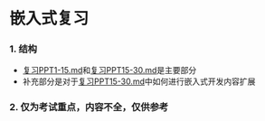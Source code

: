 # 嵌入式复习
### 1. 结构
* [复习PPT1-15.md](复习PPT1-15.md)和[复习PPT15-30.md](复习PPT15-30.md)是主要部分
* 补充部分是对于[复习PPT15-30.md](复习PPT15-30.md)中如何进行嵌入式开发内容扩展
### 2. 仅为考试重点，内容不全，仅供参考